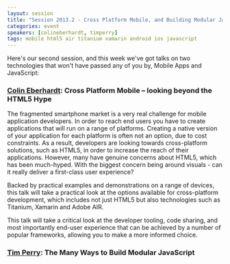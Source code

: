 ```yaml
---
layout: session
title: "Session 2013.2 - Cross Platform Mobile, and Building Modular JavaScript"
categories: event
speakers: [colineberhardt, timperry]
tags: mobile html5 air titanium xamarin android ios javascript
---
```


Here's our second session, and this week we've got talks on two technologies that won't have passed any of
you by, Mobile Apps and JavaScript:

### <a href="{% post_url 2000-01-01-colin-eberhardt %}">Colin Eberhardt</a>: Cross Platform Mobile – looking beyond the HTML5 Hype

The fragmented smartphone market is a very real challenge for mobile application developers. In order to reach end users you have to create applications that will run on a range of platforms. Creating a native version of your application for each platform is often not an option, due to cost constraints. As a result, developers are looking towards cross-platform solutions, such as HTML5, in order to increase the reach of their applications. However, many have genuine concerns about HTML5, which has been much-hyped. With the biggest concern being around visuals - can it really deliver a first-class user experience?

Backed by practical examples and demonstrations on a range of devices, this talk will take a practical look at the options available for cross-platform development, which includes not just HTML5 but also technologies such as Titanium, Xamarin and Adobe AIR. 

This talk will take a critical look at the developer tooling, code sharing, and most importantly end-user experience that can be achieved by a number of popular frameworks, allowing you to make a more informed choice.

### <a href="{% post_url 2000-01-01-tim-perry %}">Tim Perry</a>: The Many Ways to Build Modular JavaScript


